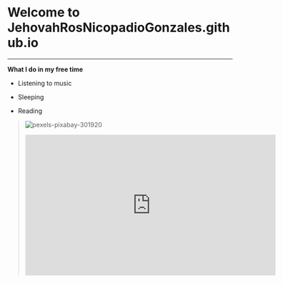 # Welcome to JehovahRosNicopadioGonzales.github.io
---
**What I do in my free time**
>
- Listening to music
> 
- Sleeping
>
- Reading
>![pexels-pixabay-301920](https://user-images.githubusercontent.com/118245572/202177381-c54e14d6-ae48-4c9b-90ae-32244a229204.jpg)
><iframe width="560" height="315" src="https://www.youtube.com/embed/kX3nB4PpJko" title="YouTube video player" frameborder="0" allow="accelerometer; autoplay; clipboard-write; encrypted-media; gyroscope; picture-in-picture" allowfullscreen></iframe>
